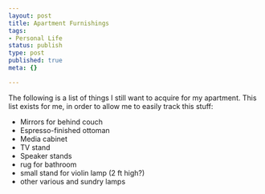 ```yaml
--- 
layout: post
title: Apartment Furnishings
tags: 
- Personal Life
status: publish
type: post
published: true
meta: {}

---
```

The following is a list of things I still want to acquire for my apartment. This list exists for me, in order to allow me to easily track this stuff:

  - Mirrors for behind couch
  - Espresso-finished ottoman
  - Media cabinet
  - TV stand
  - Speaker stands
  - rug for bathroom
  - small stand for violin lamp (2 ft high?)
  - other various and sundry lamps
